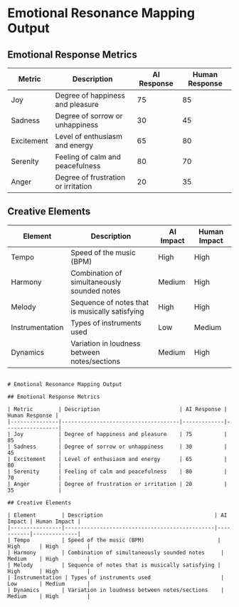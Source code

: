 

# Emotional Resonance Mapping Output

## Emotional Response Metrics

| Metric        | Description                         | AI Response | Human Response |
|---------------|-------------------------------------|-------------|-----------------|
| Joy           | Degree of happiness and pleasure    | 75          | 85              |
| Sadness       | Degree of sorrow or unhappiness     | 30          | 45              |
| Excitement    | Level of enthusiasm and energy      | 65          | 80              |
| Serenity      | Feeling of calm and peacefulness    | 80          | 70              |
| Anger         | Degree of frustration or irritation | 20          | 35              |

## Creative Elements

| Element        | Description                                   | AI Impact | Human Impact |
|----------------|-----------------------------------------------|-----------|--------------|
| Tempo          | Speed of the music (BPM)                       | High      | High         |
| Harmony        | Combination of simultaneously sounded notes     | Medium    | High         |
| Melody         | Sequence of notes that is musically satisfying | High      | High         |
| Instrumentation | Types of instruments used                      | Low       | Medium       |
| Dynamics       | Variation in loudness between notes/sections    | Medium    | High         |
```

# Emotional Resonance Mapping Output

## Emotional Response Metrics

| Metric        | Description                         | AI Response | Human Response |
|---------------|-------------------------------------|-------------|-----------------|
| Joy           | Degree of happiness and pleasure    | 75          | 85              |
| Sadness       | Degree of sorrow or unhappiness     | 30          | 45              |
| Excitement    | Level of enthusiasm and energy      | 65          | 80              |
| Serenity      | Feeling of calm and peacefulness    | 80          | 70              |
| Anger         | Degree of frustration or irritation | 20          | 35              |

## Creative Elements

| Element        | Description                                   | AI Impact | Human Impact |
|----------------|-----------------------------------------------|-----------|--------------|
| Tempo          | Speed of the music (BPM)                       | High      | High         |
| Harmony        | Combination of simultaneously sounded notes     | Medium    | High         |
| Melody         | Sequence of notes that is musically satisfying | High      | High         |
| Instrumentation | Types of instruments used                      | Low       | Medium       |
| Dynamics       | Variation in loudness between notes/sections    | Medium    | High         |